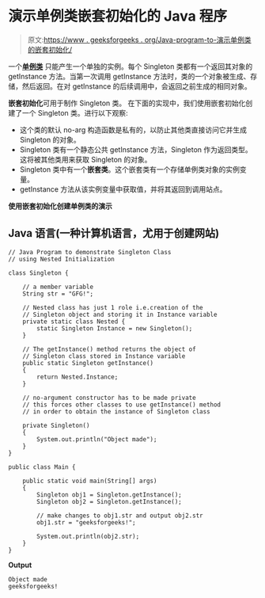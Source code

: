 # 演示单例类嵌套初始化的 Java 程序

> 原文:[https://www . geeksforgeeks . org/Java-program-to-演示单例类的嵌套初始化/](https://www.geeksforgeeks.org/java-program-to-demonstrate-the-nested-initialization-for-singleton-class/)

一个[**单例类**](https://www.geeksforgeeks.org/singleton-class-java/#:~:text=In%20object%2Doriented%20programming%2C%20a,to%20the%20first%20instance%20created.) 只能产生一个单独的实例。每个 Singleton 类都有一个返回其对象的 getInstance 方法。当第一次调用 getInstance 方法时，类的一个对象被生成、存储，然后返回。在对 getInstance 的后续调用中，会返回之前生成的相同对象。

**嵌套初始化**可用于制作 Singleton 类。
在下面的实现中，我们使用嵌套初始化创建了一个 Singleton 类。进行以下观察:

*   这个类的默认 no-arg 构造函数是私有的，以防止其他类直接访问它并生成 Singleton 的对象。
*   Singleton 类有一个静态公共 getInstance 方法，Singleton 作为返回类型。这将被其他类用来获取 Singleton 的对象。
*   Singleton 类中有一个**嵌套类**。这个嵌套类有一个存储单例类对象的实例变量。
*   getInstance 方法从该实例变量中获取值，并将其返回到调用站点。

**使用嵌套初始化创建单例类的演示**

## Java 语言(一种计算机语言，尤用于创建网站)

```
// Java Program to demonstrate Singleton Class
// using Nested Initialization

class Singleton {

    // a member variable
    String str = "GFG!";

    // Nested class has just 1 role i.e.creation of the
    // Singleton object and storing it in Instance variable
    private static class Nested {
        static Singleton Instance = new Singleton();
    }

    // The getInstance() method returns the object of
    // Singleton class stored in Instance variable
    public static Singleton getInstance()
    {
        return Nested.Instance;
    }

    // no-argument constructor has to be made private
    // this forces other classes to use getInstance() method
    // in order to obtain the instance of Singleton class

    private Singleton()
    {
        System.out.println("Object made");
    }
}

public class Main {

    public static void main(String[] args)
    {
        Singleton obj1 = Singleton.getInstance();
        Singleton obj2 = Singleton.getInstance();

        // make changes to obj1.str and output obj2.str
        obj1.str = "geeksforgeeks!";

        System.out.println(obj2.str);
    }
}
```

**Output**

```
Object made
geeksforgeeks!

```